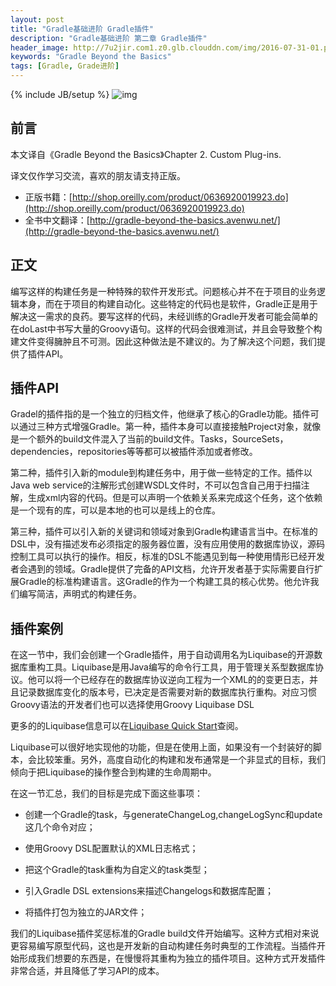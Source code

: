 ```yaml
---
layout: post
title: "Gradle基础进阶 Gradle插件"
description: "Gradle基础进阶 第二章 Gradle插件"
header_image: http://7u2jir.com1.z0.glb.clouddn.com/img/2016-07-31-01.png
keywords: "Gradle Beyond the Basics"
tags: [Gradle, Grade进阶]
---
```

{% include JB/setup %}
![img](http://7u2jir.com1.z0.glb.clouddn.com/img/2016-07-31-01.png)

## 前言

本文译自《Gradle Beyond the Basics》Chapter 2. Custom Plug-ins.

译文仅作学习交流，喜欢的朋友请支持正版。

* 正版书籍：[http://shop.oreilly.com/product/0636920019923.do](http://shop.oreilly.com/product/0636920019923.do)
* 全书中文翻译：[http://gradle-beyond-the-basics.avenwu.net/](http://gradle-beyond-the-basics.avenwu.net/)

## 正文

编写这样的构建任务是一种特殊的软件开发形式。问题核心并不在于项目的业务逻辑本身，而在于项目的构建自动化。这些特定的代码也是软件，Gradle正是用于解决这一需求的良药。要写这样的代码，未经训练的Gradle开发者可能会简单的在doLast中书写大量的Groovy语句。这样的代码会很难测试，并且会导致整个构建文件变得臃肿且不可测。因此这种做法是不建议的。为了解决这个问题，我们提供了插件API。

## 插件API

Gradel的插件指的是一个独立的归档文件，他继承了核心的Gradle功能。插件可以通过三种方式增强Gradle。第一种，插件本身可以直接接触Project对象，就像是一个额外的build文件混入了当前的build文件。Tasks，SourceSets，dependencies，repositories等等都可以被插件添加或者修改。

第二种，插件引入新的module到构建任务中，用于做一些特定的工作。插件以Java web service的注解形式创建WSDL文件时，不可以包含自己用于扫描注解，生成xml内容的代码。但是可以声明一个依赖关系来完成这个任务，这个依赖是一个现有的库，可以是本地的也可以是线上的仓库。

第三种，插件可以引入新的关键词和领域对象到Gradle构建语言当中。在标准的DSL中，没有描述发布必须指定的服务器位置，没有应用使用的数据库协议，源码控制工具可以执行的操作。相反，标准的DSL不能遇见到每一种使用情形已经开发者会遇到的领域。Gradle提供了完备的API文档，允许开发者基于实际需要自行扩展Gradle的标准构建语言。这Gradle的作为一个构建工具的核心优势。他允许我们编写简洁，声明式的构建任务。

## 插件案例

在这一节中，我们会创建一个Gradle插件，用于自动调用名为Liquibase的开源数据库重构工具。Liquibase是用Java编写的命令行工具，用于管理关系型数据库协议。他可以将一个已经存在的数据库协议逆向工程为一个XML的的变更日志，并且记录数据库变化的版本号，已决定是否需要对新的数据库执行重构。对应习惯Groovy语法的开发者们也可以选择使用Groovy Liquibase DSL

更多的的Liquibase信息可以在[Liquibase Quick Start](http://www.liquibase.org/quickstart)查阅。

Liquibase可以很好地实现他的功能，但是在使用上面，如果没有一个封装好的脚本，会比较笨重。另外，高度自动化的构建和发布通常是一个非显式的目标，我们倾向于把Liquibase的操作整合到构建的生命周期中。

在这一节汇总，我们的目标是完成下面这些事项：

* 创建一个Gradle的task，与generateChangeLog,changeLogSync和update这几个命令对应；

* 使用Groovy DSL配置默认的XML日志格式；

* 把这个Gradle的task重构为自定义的task类型；

* 引入Gradle DSL extensions来描述Changelogs和数据库配置；

* 将插件打包为独立的JAR文件；

我们的Liquibase插件奖惩标准的Gradle build文件开始编写。这种方式相对来说更容易编写原型代码，这也是开发新的自动构建任务时典型的工作流程。当插件开始形成我们想要的东西是，在慢慢将其重构为独立的插件项目。这种方式开发插件非常合适，并且降低了学习API的成本。


